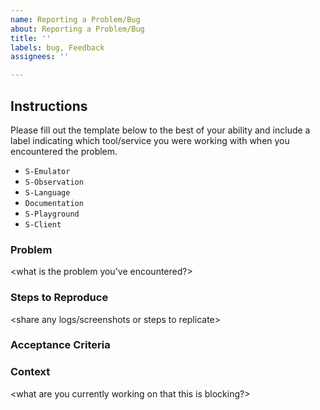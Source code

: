 ```yaml
---
name: Reporting a Problem/Bug
about: Reporting a Problem/Bug
title: ''
labels: bug, Feedback
assignees: ''

---
```


## Instructions 

Please fill out the template below to the best of your ability and include a label indicating which tool/service you were working with when you encountered the problem. 

- `S-Emulator` 
- `S-Observation` 
- `S-Language`
- `Documentation` 
- `S-Playground`
- `S-Client`

### Problem

<what is the problem you've encountered?> 

### Steps to Reproduce 

<share any logs/screenshots or steps to replicate>

### Acceptance Criteria

<if any>
  
### Context

<what are you currently working on that this is blocking?>


